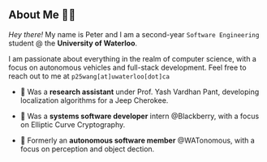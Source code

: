## About Me :raising_hand_man:
*Hey there!* My name is Peter and I am a second-year ```Software Engineering``` student @ the **University of Waterloo**.

I am passionate about everything in the realm of computer science, with a focus on autonomous vehicles and full-stack development. Feel free to reach out to me at ```p25wang[at]uwaterloo[dot]ca```

* 🚗 Was a **research assistant** under Prof. Yash Vardhan Pant, developing localization algorithms for a Jeep Cherokee.

* 🔐 Was a **systems software developer** intern @Blackberry, with a focus on Elliptic Curve Cryptography.

* 🚙 Formerly an **autonomous software member** @WATonomous, with a focus on perception and object dection.


